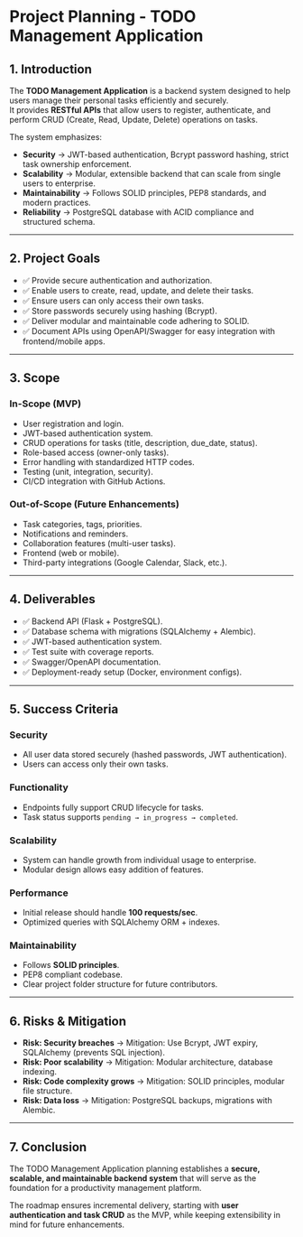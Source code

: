 # Project Planning - TODO Management Application

## 1. Introduction
The **TODO Management Application** is a backend system designed to help users manage their personal tasks efficiently and securely.  
It provides **RESTful APIs** that allow users to register, authenticate, and perform CRUD (Create, Read, Update, Delete) operations on tasks.  

The system emphasizes:
- **Security** → JWT-based authentication, Bcrypt password hashing, strict task ownership enforcement.
- **Scalability** → Modular, extensible backend that can scale from single users to enterprise.
- **Maintainability** → Follows SOLID principles, PEP8 standards, and modern practices.
- **Reliability** → PostgreSQL database with ACID compliance and structured schema.

---

## 2. Project Goals
- ✅ Provide secure authentication and authorization.
- ✅ Enable users to create, read, update, and delete their tasks.
- ✅ Ensure users can only access their own tasks.
- ✅ Store passwords securely using hashing (Bcrypt).
- ✅ Deliver modular and maintainable code adhering to SOLID.
- ✅ Document APIs using OpenAPI/Swagger for easy integration with frontend/mobile apps.

---

## 3. Scope
### In-Scope (MVP)
- User registration and login.
- JWT-based authentication system.
- CRUD operations for tasks (title, description, due_date, status).
- Role-based access (owner-only tasks).
- Error handling with standardized HTTP codes.
- Testing (unit, integration, security).
- CI/CD integration with GitHub Actions.

### Out-of-Scope (Future Enhancements)
- Task categories, tags, priorities.
- Notifications and reminders.
- Collaboration features (multi-user tasks).
- Frontend (web or mobile).
- Third-party integrations (Google Calendar, Slack, etc.).

---

## 4. Deliverables
- ✅ Backend API (Flask + PostgreSQL).
- ✅ Database schema with migrations (SQLAlchemy + Alembic).
- ✅ JWT-based authentication system.
- ✅ Test suite with coverage reports.
- ✅ Swagger/OpenAPI documentation.
- ✅ Deployment-ready setup (Docker, environment configs).

---

## 5. Success Criteria
### Security
- All user data stored securely (hashed passwords, JWT authentication).
- Users can access only their own tasks.

### Functionality
- Endpoints fully support CRUD lifecycle for tasks.
- Task status supports `pending → in_progress → completed`.

### Scalability
- System can handle growth from individual usage to enterprise.
- Modular design allows easy addition of features.

### Performance
- Initial release should handle **100 requests/sec**.
- Optimized queries with SQLAlchemy ORM + indexes.

### Maintainability
- Follows **SOLID principles**.
- PEP8 compliant codebase.
- Clear project folder structure for future contributors.

---

## 6. Risks & Mitigation
- **Risk: Security breaches** → Mitigation: Use Bcrypt, JWT expiry, SQLAlchemy (prevents SQL injection).
- **Risk: Poor scalability** → Mitigation: Modular architecture, database indexing.
- **Risk: Code complexity grows** → Mitigation: SOLID principles, modular file structure.
- **Risk: Data loss** → Mitigation: PostgreSQL backups, migrations with Alembic.

---

## 7. Conclusion
The TODO Management Application planning establishes a **secure, scalable, and maintainable backend system** that will serve as the foundation for a productivity management platform.  

The roadmap ensures incremental delivery, starting with **user authentication and task CRUD** as the MVP, while keeping extensibility in mind for future enhancements.
